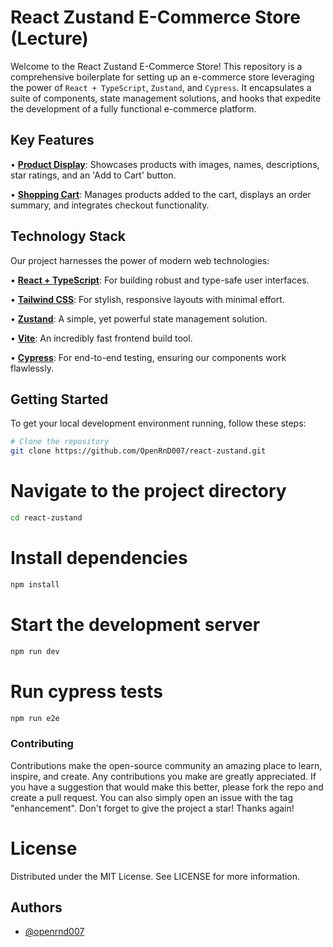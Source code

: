 # React Zustand E-Commerce Store (Lecture)

Welcome to the React Zustand E-Commerce Store! This repository is a comprehensive boilerplate for setting up an e-commerce store leveraging the power of `React + TypeScript`, `Zustand`, and `Cypress`. It encapsulates a suite of components, state management solutions, and hooks that expedite the development of a fully functional e-commerce platform.

## Key Features

•  [**Product Display**](): Showcases products with images, names, descriptions, star ratings, and an 'Add to Cart' button.

•  [**Shopping Cart**](): Manages products added to the cart, displays an order summary, and integrates checkout functionality.


## Technology Stack

Our project harnesses the power of modern web technologies:

•  [**React + TypeScript**](https://react.dev/): For building robust and type-safe user interfaces.

•  [**Tailwind CSS**](https://tailwindcss.com/): For stylish, responsive layouts with minimal effort.

•  [**Zustand**](https://zustand-demo.pmnd.rs/): A simple, yet powerful state management solution.

•  [**Vite**](https://vitejs.dev/): An incredibly fast frontend build tool.

•  [**Cypress**](https://www.cypress.io/): For end-to-end testing, ensuring our components work flawlessly.


## Getting Started

To get your local development environment running, follow these steps:

```bash
# Clone the repository
git clone https://github.com/OpenRnD007/react-zustand.git
```

# Navigate to the project directory
```bash
cd react-zustand
```

# Install dependencies
```bash
npm install
```

# Start the development server
```bash
npm run dev
```

# Run cypress tests
```bash
npm run e2e
```

### Contributing
Contributions make the open-source community an amazing place to learn, inspire, and create. Any contributions you make are greatly appreciated.
If you have a suggestion that would make this better, please fork the repo and create a pull request. You can also simply open an issue with the tag "enhancement".
Don't forget to give the project a star! Thanks again!

# License
Distributed under the MIT License. See LICENSE for more information.

## Authors
- [@openrnd007](https://www.github.com/openrnd007)
